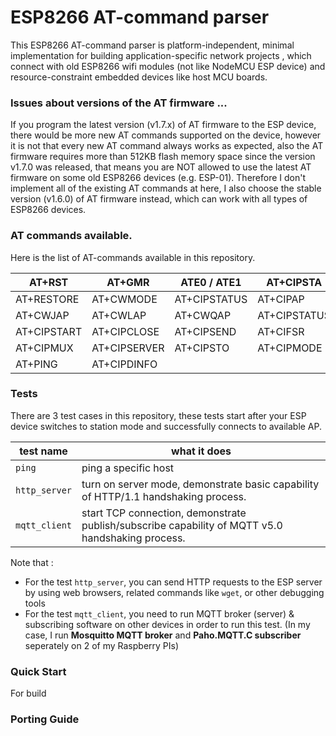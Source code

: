 # ESP8266 AT-command parser

This ESP8266 AT-command parser is platform-independent, minimal implementation for building application-specific network projects , which connect with old ESP8266 wifi modules (not like NodeMCU ESP device) and resource-constraint embedded devices like host MCU boards. 


### Issues about versions of the AT firmware ...
If you program the latest version (v1.7.x) of AT firmware to the ESP device, there would be more new AT commands supported on the device, however it is not that every new AT command always works as expected, also the AT firmware requires more than 512KB flash memory space since the version v1.7.0 was released, that means you are NOT allowed to use the latest AT firmware on some old ESP8266 devices (e.g. ESP-01). 
Therefore I don't implement all of the existing AT commands at here, I also choose the stable version (v1.6.0) of AT firmware instead, which can work with all types of ESP8266 devices.  


### AT commands available. 
Here is the list of AT-commands available in this repository.

| AT+RST      | AT+GMR       | ATE0 / ATE1  | AT+CIPSTA    |
|-------------|--------------|--------------|--------------|
| AT+RESTORE  | AT+CWMODE    | AT+CIPSTATUS | AT+CIPAP     |
| AT+CWJAP    | AT+CWLAP     | AT+CWQAP     | AT+CIPSTATUS | 
| AT+CIPSTART | AT+CIPCLOSE  | AT+CIPSEND   | AT+CIFSR     |
| AT+CIPMUX   | AT+CIPSERVER | AT+CIPSTO    | AT+CIPMODE   |
| AT+PING     | AT+CIPDINFO  | |  |


### Tests
There are 3 test cases in this repository, these tests start after your ESP device switches to station mode and successfully connects to available AP.

| test name      | what it does                   |
|----------------|--------------------------------|
|`ping`          | ping a specific host           |
|`http_server`   | turn on server mode, demonstrate basic capability of HTTP/1.1 handshaking process. |
|`mqtt_client`   | start TCP connection, demonstrate publish/subscribe capability of MQTT v5.0 handshaking process. |

Note that :
* For the test `http_server`, you can send HTTP requests to the ESP server by using web browsers, related commands like `wget`, or other debugging tools
* For the test `mqtt_client`, you need to run MQTT broker (server) & subscribing software on other devices in order to run this test. (In my case, I run **Mosquitto MQTT broker** and **Paho.MQTT.C subscriber** seperately on 2 of my Raspberry PIs)


### Quick Start
For build


### Porting Guide


